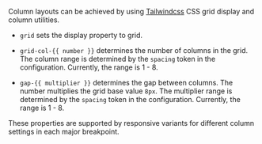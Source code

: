 Column layouts can be achieved by using [Tailwindcss](tailwindcss) CSS grid display and column utilities.

* `grid` sets the display property to grid.

* `grid-col-{{ number }}` determines the number of columns in the grid. The column range is determined by the `spacing` token in the configuration. Currently, the range is 1 - 8.

* `gap-{{ multiplier }}` determines the gap between columns. The number multiplies the grid base value `8px`. The multiplier range is determined by the `spacing` token in the configuration. Currently, the range is 1 - 8.

These properties are supported by responsive variants for different column settings in each major breakpoint.